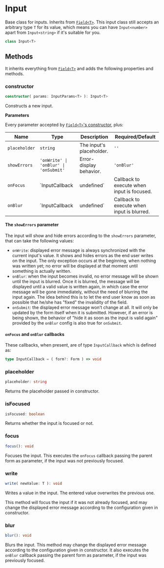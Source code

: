 # Input

Base class for inputs. Inherits from [`Field<T>`](./Field.md). This input class still accepts an arbitrary type `T` for its value, which means you can have `Input<number>` apart from `Input<string>` if it's suitable for you.

```ts
class Input<T>
```

## Methods
It inherits everything from [`Field<T>`](./Field.md) and adds the following properties and methods.

### constructor

```ts
constructor( params: InputParams<T> ): Input<T>
```

Constructs a new input.

**Parameters**

Every parameter accepted by [`Field<T>`'s constructor](./Field.md#constructor), plus:

| Name | Type | Description | Required/Default |
| ---- | ---- | ----------- | ---------------------- | 
| `placeholder` | `string` | The input's placeholder. | `''` |
| `showErrors` | `'onWrite' \| 'onBlur' \| 'onSubmit'` | Error-display behavior. | `'onBlur'` |
| `onFocus` | `InputCallback | undefined` | Callback to execute when input is focused. | `undefined` |
| `onBlur` | `InputCallback | undefined` | Callback to execute when input is blurred. | `undefined` |

#### The `showErrors` parameter

The input will show and hide errors according to the `showErrors` parameter, that can take the following values:
- `onWrite`: displayed error message is always synchronized with the current input's value. It shows and hides errors as the end user writes on the input. The only exception occurs at the beginning, when nothing was written yet; no error will be displayed at that moment until something is actually written.
- `onBlur`: when the input becomes invalid, no error message will be shown until the input is blurred. Once it is blurred, the message will be displayed until a valid value is written again, in which case the error message will be gone immediately, without the need of blurring the input again. The idea behind this is to let the end user know as soon as possible that he/she has "fixed" the invalidity of the field.
- `onSubmit`: the displayed error message won't change at all. It will only be updated by the form itself when it is submitted. However, if an error is being shown, the behavior of "hide it as soon as the input is valid again" provided by the `onBlur` config is also true for `onSubmit`.

#### `onFocus` and `onBlur` callbacks

These callbacks, when present, are of type `InputCallback` which is defined as:

```ts
type InputCallback = ( form?: Form ) => void
```

### placeholder

```ts
placeholder: string
```

Returns the placeholder passed in constructor.

### isFocused

```ts
isFocused: boolean
```

Returns whether the input is focused or not.

### focus

```ts
focus(): void
```

Focuses the input. This executes the `onFocus` callback passing the parent form as parameter, if the input was not previously focused.

### write

```ts
write( newValue: T ): void
```

Writes a value in the input. The entered value overwrites the previous one.

This method will focus the input if it was not already focused, and may change the displayed error message according to the configuration given in constructor.

### blur

```ts
blur(): void
```

Blurs the input. This method may change the displayed error message according to the configuration given in constructor. It also executes the `onBlur` callback passing the parent form as parameter, if the input was previously focused.
